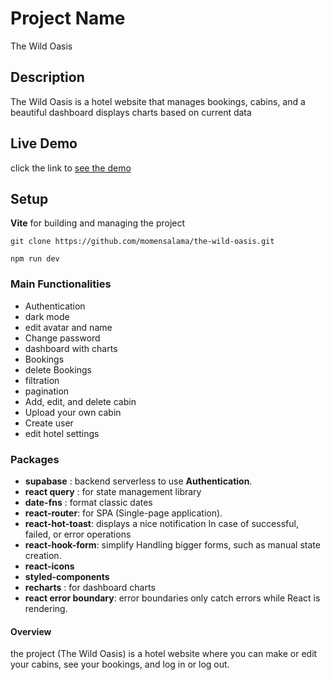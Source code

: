 # Project Name
The Wild Oasis
## Description
The Wild Oasis is a hotel website that manages bookings, cabins, and a beautiful dashboard displays charts based on current data
## Live Demo
click the link to [see the demo](https://the-wild-oasis-hotel.netlify.app)
## Setup
**Vite** for building and managing the project
```
git clone https://github.com/momensalama/the-wild-oasis.git
```
```
npm run dev
```
### Main Functionalities
* Authentication
* dark mode
* edit avatar and name
* Change password
* dashboard with charts
* Bookings
* delete Bookings
* filtration
* pagination
* Add, edit, and delete cabin
* Upload your own cabin
* Create user
* edit hotel settings

### Packages
* **supabase** : backend serverless to use **Authentication**.
* **react query** : for state management library
* **date-fns** : format classic dates
* **react-router**: for SPA (Single-page application).
* **react-hot-toast**: displays a nice notification In case of successful, failed, or error operations
* **react-hook-form**: simplify Handling bigger forms, such as manual state creation.
* **react-icons**
* **styled-components**
* **recharts** : for dashboard charts
* **react error boundary**: error boundaries only catch errors while React is rendering.

#### Overview
the project (The Wild Oasis) is a hotel website where you can make or edit your cabins, see your bookings, and log in or log out.



